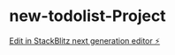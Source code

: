 # new-todolist-Project

[Edit in StackBlitz next generation editor ⚡️](https://stackblitz.com/~/github.com/isak123isak/new-todolist-Project)